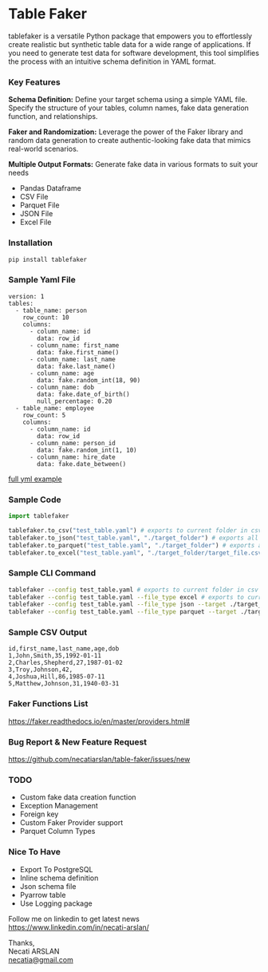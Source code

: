 # Table Faker
tablefaker is a versatile Python package that empowers you to effortlessly create realistic but synthetic table data for a wide range of applications. If you need to generate test data for software development, this tool simplifies the process with an intuitive schema definition in YAML format.

### Key Features
**Schema Definition:** Define your target schema using a simple YAML file. Specify the structure of your tables, column names, fake data generation function, and relationships.

**Faker and Randomization:** Leverage the power of the Faker library and random data generation to create authentic-looking fake data that mimics real-world scenarios.

**Multiple Output Formats:** Generate fake data in various formats to suit your needs

- Pandas Dataframe
- CSV File
- Parquet File
- JSON File
- Excel File

### Installation
```bash 
pip install tablefaker
```

### Sample Yaml File
```
version: 1
tables:
  - table_name: person
    row_count: 10
    columns:
      - column_name: id
        data: row_id
      - column_name: first_name
        data: fake.first_name()
      - column_name: last_name
        data: fake.last_name()
      - column_name: age
        data: fake.random_int(18, 90)
      - column_name: dob
        data: fake.date_of_birth()
        null_percentage: 0.20
  - table_name: employee
    row_count: 5
    columns:
      - column_name: id
        data: row_id
      - column_name: person_id
        data: fake.random_int(1, 10)
      - column_name: hire_date
        data: fake.date_between()
```
[full yml example](tests/test_table.yaml)

### Sample Code
```python
import tablefaker

tablefaker.to_csv("test_table.yaml") # exports to current folder in csv format
tablefaker.to_json("test_table.yaml", "./target_folder") # exports all tables in json format
tablefaker.to_parquet("test_table.yaml", "./target_folder") # exports all tables in parquet format
tablefaker.to_excel("test_table.yaml", "./target_folder/target_file.csv") # exports only the first table in excel format
```

### Sample CLI Command
```bash
tablefaker --config test_table.yaml # exports to current folder in csv format
tablefaker --config test_table.yaml --file_type excel # exports to current folder in excel format
tablefaker --config test_table.yaml --file_type json --target ./target_folder # exports all tables in json format
tablefaker --config test_table.yaml --file_type parquet --target ./target_folder/target_file.parquet # exports only the first table
```

### Sample CSV Output
```
id,first_name,last_name,age,dob
1,John,Smith,35,1992-01-11
2,Charles,Shepherd,27,1987-01-02
3,Troy,Johnson,42,
4,Joshua,Hill,86,1985-07-11
5,Matthew,Johnson,31,1940-03-31
```

### Faker Functions List
https://faker.readthedocs.io/en/master/providers.html#

### Bug Report & New Feature Request
https://github.com/necatiarslan/table-faker/issues/new 


### TODO
- Custom fake data creation function
- Exception Management
- Foreign key
- Custom Faker Provider support
- Parquet Column Types


### Nice To Have
- Export To PostgreSQL
- Inline schema definition
- Json schema file
- Pyarrow table
- Use Logging package

Follow me on linkedin to get latest news \
https://www.linkedin.com/in/necati-arslan/

Thanks, \
Necati ARSLAN \
necatia@gmail.com


